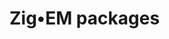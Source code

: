 <script>
    let body = document.querySelector('body')
    body.classList.add('em-content')
    console.log(`len = ${body.classList.length}`)
</script>

# Zig&bull;EM packages